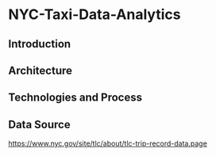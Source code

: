 # NYC-Taxi-Data-Analytics

## Introduction

## Architecture

## Technologies and Process

## Data Source
https://www.nyc.gov/site/tlc/about/tlc-trip-record-data.page
